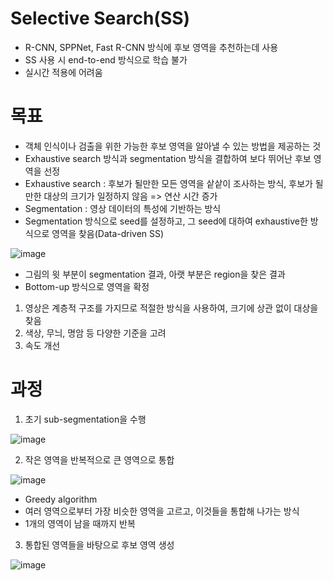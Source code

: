 # Selective Search(SS)

- R-CNN, SPPNet, Fast R-CNN 방식에 후보 영역을 추천하는데 사용
- SS 사용 시 end-to-end 방식으로 학습 불가
- 실시간 적용에 어려움

# 목표

- 객체 인식이나 검출을 위한 가능한 후보 영역을 알아낼 수 있는 방법을 제공하는 것
- Exhaustive search 방식과 segmentation 방식을 결합하여 보다 뛰어난 후보 영역을 선정
- Exhaustive search : 후보가 될만한 모든 영역을 샅샅이 조사하는 방식, 후보가 될만한 대상의 크기가 일정하지 않음 => 연산 시간 증가
- Segmentation : 영상 데이터의 특성에 기반하는 방식
- Segmentation 방식으로 seed를 설정하고, 그 seed에 대하여 exhaustive한 방식으로 영역을 찾음(Data-driven SS)

![image](https://user-images.githubusercontent.com/80622859/216040720-8b5e1bf1-9eba-4a91-94c2-1a5e02a619d3.png)

- 그림의 윗 부분이 segmentation 결과, 아랫 부분은 region을 찾은 결과
- Bottom-up 방식으로 영역을 확정

1. 영상은 계층적 구조를 가지므로 적절한 방식을 사용하여, 크기에 상관 없이 대상을 찾음
2. 색상, 무늬, 명암 등 다양한 기준을 고려
3. 속도 개선

# 과정

1. 초기 sub-segmentation을 수행

![image](https://user-images.githubusercontent.com/80622859/216041105-522b6b5c-0e76-48e5-9d0e-5ba598df3878.png)

2. 작은 영역을 반복적으로 큰 영역으로 통합

![image](https://user-images.githubusercontent.com/80622859/216041205-7ef274ca-c52f-4d93-a638-39f3b7701d14.png)

- Greedy algorithm
- 여러 영역으로부터 가장 비슷한 영역을 고르고, 이것들을 통합해 나가는 방식
- 1개의 영역이 남을 때까지 반복

3. 통합된 영역들을 바탕으로 후보 영역 생성

![image](https://user-images.githubusercontent.com/80622859/216041382-ea6506ac-e475-41b7-8e21-da8f4a5a064c.png)

